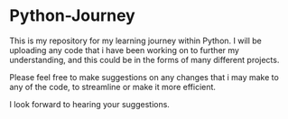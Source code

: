 # Python-Journey

This is my repository for my learning journey within Python. I will be uploading any code that i have been working on to further my understanding, and this could be in the forms of many different projects.

Please feel free to make suggestions on any changes that i may make to any of the code, to streamline or make it more efficient.

I look forward to hearing your suggestions.
